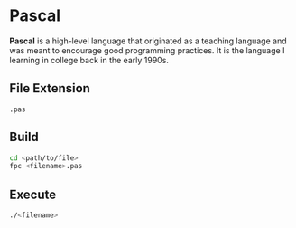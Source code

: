 # Pascal

**Pascal** is a high-level language that originated as a teaching language and was meant to encourage good programming practices. It is the language I learning in college back in the early 1990s.

## File Extension

`.pas`

## Build

```bash
cd <path/to/file>
fpc <filename>.pas
```

## Execute

```bash
./<filename>
```
